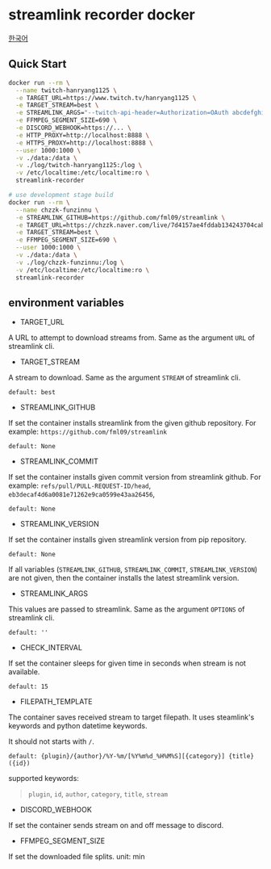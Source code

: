 # streamlink recorder docker

[한국어](./readme.ko.md)

## Quick Start

```bash
docker run --rm \
  --name twitch-hanryang1125 \
  -e TARGET_URL=https://www.twitch.tv/hanryang1125 \
  -e TARGET_STREAM=best \
  -e STREAMLINK_ARGS="--twitch-api-header=Authorization=OAuth abcdefghijklmnopqrstuvwxyz0123" \
  -e FFMPEG_SEGMENT_SIZE=690 \
  -e DISCORD_WEBHOOK=https://... \
  -e HTTP_PROXY=http://localhost:8888 \
  -e HTTPS_PROXY=http://localhost:8888 \
  --user 1000:1000 \
  -v ./data:/data \
  -v ./log/twitch-hanryang1125:/log \
  -v /etc/localtime:/etc/localtime:ro \
  streamlink-recorder
```

```bash
# use development stage build
docker run --rm \
  --name chzzk-funzinnu \
  -e STREAMLINK_GITHUB=https://github.com/fml09/streamlink \
  -e TARGET_URL=https://chzzk.naver.com/live/7d4157ae4fddab134243704cab847f23 \
  -e TARGET_STREAM=best \
  -e FFMPEG_SEGMENT_SIZE=690 \
  --user 1000:1000 \
  -v ./data:/data \
  -v ./log/chzzk-funzinnu:/log \
  -v /etc/localtime:/etc/localtime:ro \
  streamlink-recorder
```

## environment variables

- TARGET_URL

A URL to attempt to download streams from. Same as the argument `URL` of streamlink cli.

- TARGET_STREAM

A stream to download. Same as the argument `STREAM` of streamlink cli.

`default: best`

- STREAMLINK_GITHUB

If set the container installs streamlink from the given github repository. For example: `https://github.com/fml09/streamlink`

`default: None`

- STREAMLINK_COMMIT

If set the container installs given commit version from streamlink github. For example: `refs/pull/PULL-REQUEST-ID/head`, `eb3decaf4d6a0081e71262e9ca0599e43aa26456`,

`default: None`

- STREAMLINK_VERSION

If set the container installs given streamlink version from pip repository.

`default: None`

If all variables (`STREAMLINK_GITHUB`, `STREAMLINK_COMMIT`, `STREAMLINK_VERSION`) are not given, then the container installs the latest streamlink version.

- STREAMLINK_ARGS

This values are passed to streamlink. Same as the argument `OPTIONS` of streamlink cli.

`default: ''`

- CHECK_INTERVAL

If set the container sleeps for given time in seconds when stream is not available.

`default: 15`

- FILEPATH_TEMPLATE

The container saves received stream to target filepath. It uses steamlink's keywords and python datetime keywords.

It should not starts with `/`.

`default: {plugin}/{author}/%Y-%m/[%Y%m%d_%H%M%S][{category}] {title} ({id})`

supported keywords:

> `plugin`, `id`, `author`, `category`, `title`, `stream`

- DISCORD_WEBHOOK

If set the container sends stream on and off message to discord.

- FFMPEG_SEGMENT_SIZE

If set the downloaded file splits. unit: min
